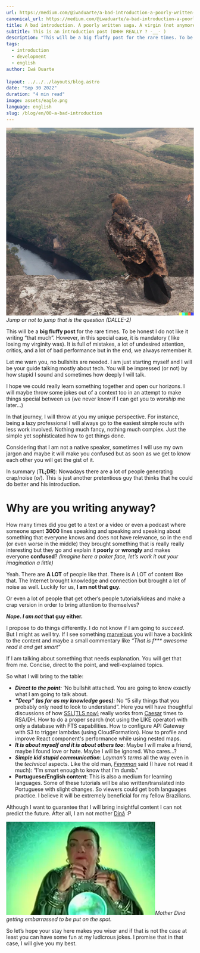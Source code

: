 ```yaml
---
url: https://medium.com/@iwaduarte/a-bad-introduction-a-poorly-written-saga-a-virgin-not-anymore-f144e5680b2e
canonical_url: https://medium.com/@iwaduarte/a-bad-introduction-a-poorly-written-saga-a-virgin-not-anymore-f144e5680b2e
title: A bad introduction. A poorly written saga. A virgin (not anymore).
subtitle: This is an introduction post (OHHH REALLY ? -__- )
description: "This will be a big fluffy post for the rare times. To be honest I do not like it writing “that much”. However, in this special case, it is mandatory ( like losing my virginity was)"
tags:
  - introduction
  - development
  - english
author: Iwá Duarte

layout: ../../../layouts/blog.astro
date: "Sep 30 2022"
duration: "4 min read"
image: assets/eagle.png
language: english
slug: /blog/en/00-a-bad-introduction
---
```

 
![Jump or not to jump that is the question. (DALLE-2)](../../../../public/assets/eagle.png) *Jump or not to jump that is the question (DALLE-2)*

This will be a **big fluffy post** for the rare times. To be honest I do not like it writing “that much”. However, in this special case, it is mandatory ( like losing my virginity was). It is full of mistakes, a lot of undesired attention, critics, and a lot of bad performance but in the end, we always remember it.

Let me warn you, no bullshits are needed. I am just starting myself and I will be your guide talking mostly about tech. You will be impressed (or not) by how stupid I sound and sometimes how deeply I will talk.

I hope we could really learn something together and open our horizons. I will maybe throw some jokes out of a context too in an attempt to make things special between us (we never know if I can get you to *worship* me later…)

In that journey, I will throw at you my unique perspective. For instance, being a lazy professional I will always go to the easiest simple route with less work involved. Nothing much fancy, nothing much complex. Just the simple yet sophisticated how to get things done.

Considering that I am not a native speaker, sometimes I will use my own jargon and maybe it will make you confused but as soon as we get to know each other you will get the gist of it.

In summary (**TL;DR**): Nowadays there are a lot of people generating crap/noise (o/). This is just another pretentious guy that thinks that he could do better and his introduction.

# Why are you writing anyway?

How many times did you get to a text or a video or even a podcast where someone spent **3000** lines speaking and speaking and speaking about something that everyone knows and does not have relevance, so in the end (or even worse in the middle) they brought something that is really really interesting but they go and explain it **poorly** or **wrongly** and makes everyone **confused**? *(imagine here a poker face, let’s work it out your imagination a little)*

Yeah. There are **A LOT** of people like that. There is A LOT of content like that. The Internet brought knowledge and connection but brought a lot of noise as well. Luckily for us, **I am not that guy**.

Or even a lot of people that get other’s people tutorials/ideas and make a crap version in order to bring attention to themselves?

***Nope*. *I am not* that guy either.**

I propose to do things differently. I do not know if I am going to *succeed*. But I might as well try. If I see something [marvelous](https://www.google.com/search?q=chapada+diamantina+po%C3%A7o+azul) you will have a backlink to the content and maybe a small commentary like *“That is *f\*\*\** awesome read it and get smart”* 

If I am talking about something that needs explanation. You will get that from me. Concise, direct to the point, and well-explained topics.

So what I will bring to the table:

- ***Direct to the point**:* ‘No bullshit attached. You are going to know exactly what I am going to talk about.  
- ***“Deep” (as far as my knowledge goes)**:* No “5 silly things that you probably only need to look to understand”. Here you will have thoughtful discussions of how [SSL(TLS now)](https://en.wikipedia.org/wiki/Transport_Layer_Security) really works from [Caesar](https://en.wikipedia.org/wiki/Julius_Caesar) times to RSA/DH. How to do a proper search (not using the LIKE operator) with only a database with FTS capabilities. How to configure API Gateway with S3 to trigger lambdas (using CloudFormation). How to profile and improve React component's performance while using nested maps.
- ***It is about myself and it is about others too***: Maybe I will make a friend, maybe I found love or hate. Maybe I will be ignored. Who cares…?
- ***Simple kid stupid communication***: *Layman’s terms* all the way even in the *technical* aspects. Like the old man, [*Feynman*](https://en.wikipedia.org/wiki/Richard_Feynman) said (I have not read it much): “I’m smart enough to know that I’m dumb.”
- **Portuguese/English content**: This is also a medium for learning languages. Some of these tutorials will be also written/translated into Portuguese with slight changes. So viewers could get both languages practice. I believe it will be extremely beneficial for my fellow Brazilians.

Although I want to guarantee that I will bring insightful content I can not predict the future. After all, I am not mother [Diná](https://pt.wikipedia.org/wiki/M%C3%A3e_Din%C3%A1h) :P

![Mother Diná getting embarrassed to be put on the spot.](../../../../public/assets/dina.jpeg)*Mother Diná getting embarrassed to be put on the spot.*

So let’s hope your stay here makes you wiser and if that is not the case at least you can have some fun at my ludicrous jokes. I promise that in that case, I will give you my best.




 